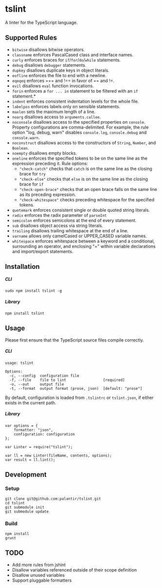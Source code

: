 tslint
======

A linter for the TypeScript language.

Supported Rules
-----

* `bitwise` disallows bitwise operators.
* `classname` enforces PascalCased class and interface names.
* `curly` enforces braces for `if`/`for`/`do`/`while` statements.
* `debug` disallows `debugger` statements.
* `dupkey` disallows duplicate keys in object literals.
* `eofline` enforces the file to end with a newline.
* `eqeqeq` enforces === and !== in favor of == and !=.
* `evil` disallows `eval` function invocations.
* `forin` enforces a `for ... in` statement to be filtered with an `if` statement.*
* `indent` enforces consistent indentation levels for the whole file.
* `labelpos` enforces labels only on sensible statements.
* `maxlen` sets the maximum length of a line.
* `noarg` disallows access to `arguments.callee`.
* `noconsole` disallows access to the specified properties on `console`. Property configurations are comma-delimited. For example, the rule option "log, debug, warn" disables `console.log`, `console.debug` and `console.warn`.
* `noconstruct` disallows access to the constructors of `String`, `Number`, and `Boolean`.
* `noempty` disallows empty blocks.
* `oneline` enforces the specified tokens to be on the same line as the expression preceding it. Rule options:
	* `"check-catch"` checks that `catch` is on the same line as the closing brace for `try`
	* `"check-else"` checks that `else` is on the same line as the closing brace for `if`
	* `"check-open-brace"` checks that an open brace falls on the same line as its preceding expression.
	* `"check-whitespace"` checks preceding whitespace for the specified tokens.
* `quotemark` enforces consistent single or double quoted string literals.
* `radix` enforces the radix parameter of `parseInt`
* `semicolon` enforces semicolons at the end of every statement.
* `sub` disallows object access via string literals.
* `trailing` disallows trailing whitespace at the end of a line.
* `varname` allows only camelCased or UPPER_CASED variable names.
* `whitespace` enforces whitespace between a keyword and a conditional, surrounding an operator, and enclosing "=" within variable declarations and import/export statements.


Installation
------------

##### CLI

    sudo npm install tslint -g

##### Library

    npm install tslint

Usage
-----

Please first ensure that the TypeScript source files compile correctly.

##### CLI

    usage: tslint

	Options:
	  -c, --config  configuration file
	  -f, --file    file to lint                 [required]
	  -o, --out     output file
	  -t, --format  output format (prose, json)  [default: "prose"]

By default, configuration is loaded from `.tslintrc` or `tslint.json`, if either exists in the current path.

##### Library

	var options = {
		formatter: "json",
	    configuration: configuration
	};

	var Linter = require("tslint");

	var ll = new Linter(fileName, contents, options);
	var result = ll.lint();

Development
-----------

### Setup ###

    git clone git@github.com:palantir/tslint.git
    cd tslint
    git submodule init
    git submodule update

### Build ###

    npm install
    grunt

TODO
----
* Add more rules from jshint
* Disallow variables referenced outside of their scope definition
* Disallow unused variables
* Support pluggable formatters
